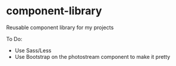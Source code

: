 # component-library
Reusable component library for my projects

To Do:
- Use Sass/Less
- Use Bootstrap on the photostream component to make it pretty